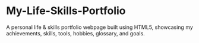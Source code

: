 # My-Life-Skills-Portfolio
A personal life &amp; skills portfolio webpage built using HTML5, showcasing my achievements, skills, tools, hobbies, glossary, and goals.
